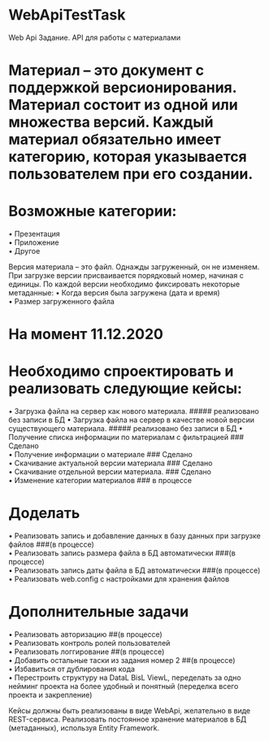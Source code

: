 # WebApiTestTask

Web Api
Задание. API для работы с материалами
# Материал – это документ с поддержкой версионирования. Материал состоит из одной или множества версий. Каждый материал обязательно имеет категорию, которая указывается пользователем при его создании. 
# Возможные категории:
• Презентация    
•	Приложение  
•	Другое  

Версия материала – это файл. Однажды загруженный, он не изменяем. При загрузке версии присваивается порядковый номер, начиная с единицы. По каждой версии необходимо фиксировать некоторые метаданные:
•	Когда версия была загружена (дата и время)  
•	Размер загруженного файла  

# На момент 11.12.2020 
# Необходимо спроектировать и реализовать следующие кейсы:
• Загрузка файла на сервер как нового материала.  ##### реализовано без записи в БД
• Загрузка файла на сервер в качестве новой версии существующего материала. ##### реализовано без записи в БД
• Получение списка информации по материалам с фильтрацией ###  Сделано  
• Получение информации о материале ###  Сделано  
• Скачивание актуальной версии материала ### Сделано  
• Скачивание отдельной версии материала. ### Сделано  
• Изменение категории материалов ### в процессе  

# Доделать
• Реализовать запись и добавление данных в базу данных при загрузке файлов ###(в процессе)  
• Реализовать запись размера файла в БД автоматически ###(в процессе)  
• Реализовать запись даты файла в БД автоматически ###(в процессе)  
• Реализовать  web.config с настройками для хранения файлов  

# Дополнительные задачи
• Реализовать авторизацию     ##(в процессе)    
• Реализовать контроль ролей пользователей    
• Реализовать логгирование    ##(в процессе)    
• Добавить остальные таски из задания номер 2   ##(в процессе)    
• Избавиться от дублирования кода    
• Перестроить структуру на DataL BisL ViewL, переделать за одно нейминг проекта на более удобный и понятный (переделка  всего проекта и закрепление)    

Кейсы должны быть реализованы в виде WebApi, желательно в виде REST-сервиса.
Реализовать постоянное хранение материалов в БД (метаданных), используя Entity Framework.
